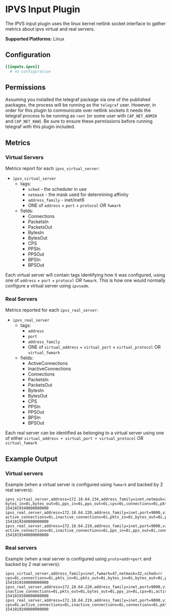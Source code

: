 # IPVS Input Plugin

The IPVS input plugin uses the linux kernel netlink socket interface to gather
metrics about ipvs virtual and real servers.

**Supported Platforms:** Linux

## Configuration

```toml
[[inputs.ipvs]]
  # no configuration
```

## Permissions

Assuming you installed the telegraf package via one of the published packages,
the process will be running as the `telegraf` user. However, in order for this
plugin to communicate over netlink sockets it needs the telegraf process to be
running as `root` (or some user with `CAP_NET_ADMIN` and `CAP_NET_RAW`). Be sure
to ensure these permissions before running telegraf with this plugin included.

## Metrics

### Virtual Servers

Metrics report for each `ipvs_virtual_server`:

- `ipvs_virtual_server`
  - tags:
    - `sched` - the scheduler in use
    - `netmask` - the mask used for determining affinity
    - `address_family` - inet/inet6
    - ONE of `address` + `port` + `protocol` *OR* `fwmark`
  - fields:
    - Connections
    - PacketsIn
    - PacketsOut
    - BytesIn
    - BytesOut
    - CPS
    - PPSIn
    - PPSOut
    - BPSIn
    - BPSOut

Each virtual server will contain tags identifying how it was configured, using
one of `address` + `port` + `protocol` *OR* `fwmark`. This is how one would
normally configure a virtual server using `ipvsadm`.

### Real Servers

Metrics reported for each `ipvs_real_server`:

- `ipvs_real_server`
  - tags:
    - `address`
    - `port`
    - `address_family`
    - ONE of `virtual_address` + `virtual_port` + `virtual_protocol` OR `virtual_fwmark`
  - fields:
    - ActiveConnections
    - InactiveConnections
    - Connections
    - PacketsIn
    - PacketsOut
    - BytesIn
    - BytesOut
    - CPS
    - PPSIn
    - PPSOut
    - BPSIn
    - BPSOut

Each real server can be identified as belonging to a virtual server using one of
either `virtual_address + virtual_port + virtual_protocol` OR `virtual_fwmark`

## Example Output

### Virtual servers

Example (when a virtual server is configured using `fwmark` and backed by 2 real servers):
```
ipvs_virtual_server,address=172.18.64.234,address_family=inet,netmask=32,port=9000,protocol=tcp,sched=rr bytes_in=0i,bytes_out=0i,pps_in=0i,pps_out=0i,cps=0i,connections=0i,pkts_in=0i,pkts_out=0i 1541019340000000000
ipvs_real_server,address=172.18.64.220,address_family=inet,port=9000,virtual_address=172.18.64.234,virtual_port=9000,virtual_protocol=tcp active_connections=0i,inactive_connections=0i,pkts_in=0i,bytes_out=0i,pps_out=0i,connections=0i,pkts_out=0i,bytes_in=0i,pps_in=0i,cps=0i 1541019340000000000
ipvs_real_server,address=172.18.64.219,address_family=inet,port=9000,virtual_address=172.18.64.234,virtual_port=9000,virtual_protocol=tcp active_connections=0i,inactive_connections=0i,pps_in=0i,pps_out=0i,connections=0i,pkts_in=0i,pkts_out=0i,bytes_in=0i,bytes_out=0i,cps=0i 1541019340000000000

```

### Real servers

Example (when a real server is configured using `proto+addr+port` and backed by 2 real servers):
```
ipvs_virtual_server,address_family=inet,fwmark=47,netmask=32,sched=rr cps=0i,connections=0i,pkts_in=0i,pkts_out=0i,bytes_in=0i,bytes_out=0i,pps_in=0i,pps_out=0i 1541019340000000000
ipvs_real_server,address=172.18.64.220,address_family=inet,port=9000,virtual_fwmark=47 inactive_connections=0i,pkts_out=0i,bytes_out=0i,pps_in=0i,cps=0i,active_connections=0i,pkts_in=0i,bytes_in=0i,pps_out=0i,connections=0i 1541019340000000000
ipvs_real_server,address=172.18.64.219,address_family=inet,port=9000,virtual_fwmark=47 cps=0i,active_connections=0i,inactive_connections=0i,connections=0i,pkts_in=0i,bytes_out=0i,pkts_out=0i,bytes_in=0i,pps_in=0i,pps_out=0i 1541019340000000000
```
